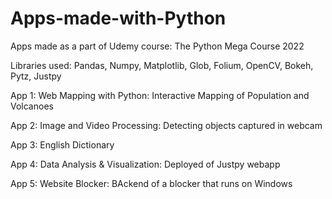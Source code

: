 # Apps-made-with-Python
Apps made as a part of Udemy course: The Python Mega Course 2022

Libraries used: Pandas, Numpy, Matplotlib, Glob, Folium, OpenCV, Bokeh, Pytz, Justpy



App 1: Web Mapping with Python: Interactive Mapping of Population and Volcanoes

App 2: Image and Video Processing: Detecting objects captured in webcam

App 3: English Dictionary

App 4: Data Analysis & Visualization: Deployed of Justpy webapp

App 5: Website Blocker: BAckend of a blocker that runs on Windows
